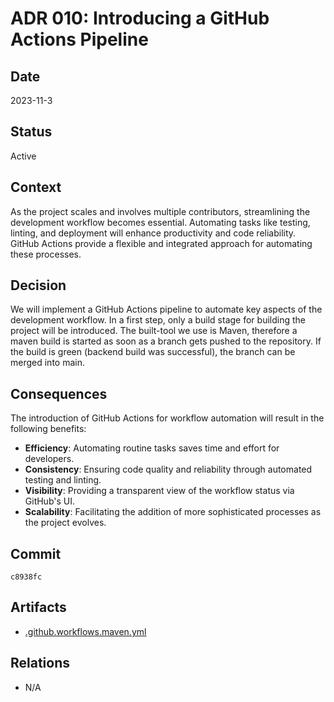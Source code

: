 # ADR 010: Introducing a GitHub Actions Pipeline

## Date

2023-11-3

## Status

Active

## Context

As the project scales and involves multiple contributors, streamlining the development workflow becomes essential. Automating tasks like testing, linting, and deployment will enhance productivity and code reliability. GitHub Actions provide a flexible and integrated approach for automating these processes.

## Decision

We will implement a GitHub Actions pipeline to automate key aspects of the development workflow.
In a first step, only a build stage for building the project will be introduced. The built-tool we use is Maven, therefore a maven build is started as soon as a branch gets pushed to the repository. If the build is green (backend build was successful), the branch can be merged into main.

## Consequences

The introduction of GitHub Actions for workflow automation will result in the following benefits:

- **Efficiency**: Automating routine tasks saves time and effort for developers.
- **Consistency**: Ensuring code quality and reliability through automated testing and linting.
- **Visibility**: Providing a transparent view of the workflow status via GitHub's UI.
- **Scalability**: Facilitating the addition of more sophisticated processes as the project evolves.

## Commit

`c8938fc`

## Artifacts

- [.github.workflows.maven.yml](../../.github/workflows/maven.yml)

## Relations

- N/A
